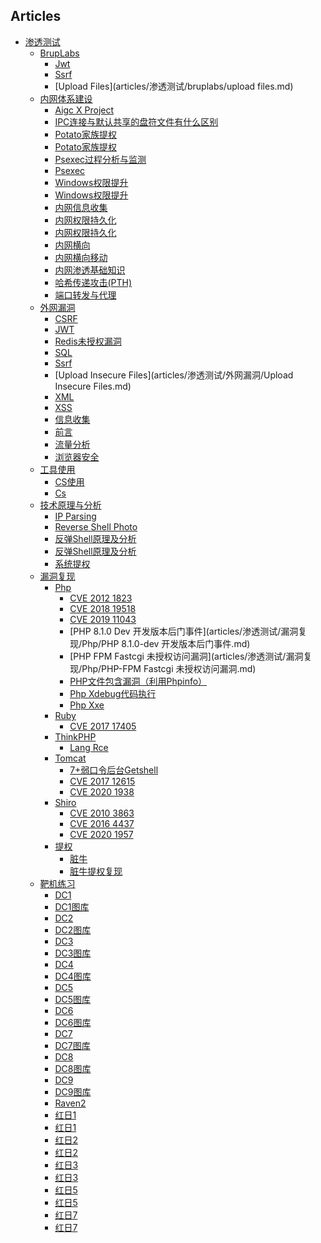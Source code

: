 
## Articles

- [渗透测试]()
    - [BrupLabs](articles/渗透测试/bruplabs/)
        - [Jwt](articles/渗透测试/bruplabs/Jwt.md)
        - [Ssrf](articles/渗透测试/bruplabs/Ssrf.md)
        - [Upload Files](articles/渗透测试/bruplabs/upload files.md)
    - [内网体系建设](articles/渗透测试/内网体系建设/)
        - [Aigc X Project](articles/渗透测试/内网体系建设/Aigc-X-project.md)
        - [IPC连接与默认共享的盘符文件有什么区别](articles/渗透测试/内网体系建设/IPC连接与默认共享的盘符文件有什么区别.md)
        - [Potato家族提权](articles/渗透测试/内网体系建设/Potato家族提权.md)
        - [Potato家族提权]()
        - [Psexec过程分析与监测](articles/渗透测试/内网体系建设/Psexec过程分析与监测.md)
        - [Psexec]()
        - [Windows权限提升](articles/渗透测试/内网体系建设/windows权限提升.md)
        - [Windows权限提升]()
        - [内网信息收集](articles/渗透测试/内网体系建设/内网信息收集.md)
        - [内网权限持久化](articles/渗透测试/内网体系建设/内网权限持久化.md)
        - [内网权限持久化]()
        - [内网横向]()
        - [内网横向移动](articles/渗透测试/内网体系建设/内网横向移动.md)
        - [内网渗透基础知识](articles/渗透测试/内网体系建设/内网渗透基础知识.md)
        - [哈希传递攻击(PTH)](articles/渗透测试/内网体系建设/哈希传递攻击(PTH).md)
        - [端口转发与代理](articles/渗透测试/内网体系建设/端口转发与代理.md)
    - [外网漏洞](articles/渗透测试/外网漏洞/)
        - [CSRF](articles/渗透测试/外网漏洞/CSRF.md)
        - [JWT](articles/渗透测试/外网漏洞/JWT.md)
        - [Redis未授权漏洞](articles/渗透测试/外网漏洞/Redis未授权漏洞.md)
        - [SQL](articles/渗透测试/外网漏洞/SQL.md)
        - [Ssrf](articles/渗透测试/外网漏洞/Ssrf.md)
        - [Upload Insecure Files](articles/渗透测试/外网漏洞/Upload Insecure Files.md)
        - [XML](articles/渗透测试/外网漏洞/XML.md)
        - [XSS](articles/渗透测试/外网漏洞/XSS.md)
        - [信息收集](articles/渗透测试/外网漏洞/信息收集.md)
        - [前言](articles/渗透测试/外网漏洞/前言.md)
        - [流量分析](articles/渗透测试/外网漏洞/流量分析.md)
        - [浏览器安全](articles/渗透测试/外网漏洞/浏览器安全.md)
    - [工具使用](articles/渗透测试/工具使用/)
        - [CS使用](articles/渗透测试/工具使用/CS使用.md)
        - [Cs]()
    - [技术原理与分析](articles/渗透测试/技术原理与分析/)
        - [IP Parsing](articles/渗透测试/技术原理与分析/IP_parsing.md)
        - [Reverse Shell Photo]()
        - [反弹Shell原理及分析](articles/渗透测试/技术原理与分析/反弹shell原理及分析.md)
        - [反弹Shell原理及分析]()
        - [系统提权](articles/渗透测试/技术原理与分析/系统提权.md)
    - [漏洞复现](articles/渗透测试/漏洞复现/)
        - [Php](articles/渗透测试/漏洞复现/Php/)
            - [CVE 2012 1823](articles/渗透测试/漏洞复现/Php/CVE-2012-1823.md)
            - [CVE 2018 19518](articles/渗透测试/漏洞复现/Php/CVE-2018-19518.md)
            - [CVE 2019 11043](articles/渗透测试/漏洞复现/Php/CVE-2019-11043.md)
            - [PHP 8.1.0 Dev 开发版本后门事件](articles/渗透测试/漏洞复现/Php/PHP 8.1.0-dev 开发版本后门事件.md)
            - [PHP FPM Fastcgi 未授权访问漏洞](articles/渗透测试/漏洞复现/Php/PHP-FPM Fastcgi 未授权访问漏洞.md)
            - [PHP文件包含漏洞（利用Phpinfo）](articles/渗透测试/漏洞复现/Php/PHP文件包含漏洞（利用phpinfo）.md)
            - [Php Xdebug代码执行](articles/渗透测试/漏洞复现/Php/php-xdebug代码执行.md)
            - [Php Xxe](articles/渗透测试/漏洞复现/Php/php-xxe.md)
        - [Ruby](articles/渗透测试/漏洞复现/Ruby/)
            - [CVE 2017 17405](articles/渗透测试/漏洞复现/Ruby/CVE-2017-17405.md)
        - [ThinkPHP](articles/渗透测试/漏洞复现/ThinkPHP/)
            - [Lang Rce](articles/渗透测试/漏洞复现/ThinkPHP/lang-rce.md)
        - [Tomcat](articles/渗透测试/漏洞复现/Tomcat/)
            - [7+弱口令后台Getshell](articles/渗透测试/漏洞复现/Tomcat/7+弱口令后台getshell.md)
            - [CVE 2017 12615](articles/渗透测试/漏洞复现/Tomcat/CVE-2017-12615.md)
            - [CVE 2020 1938](articles/渗透测试/漏洞复现/Tomcat/CVE-2020-1938.md)
        - [Shiro](articles/渗透测试/漏洞复现/shiro/)
            - [CVE 2010 3863](articles/渗透测试/漏洞复现/shiro/CVE-2010-3863.md)
            - [CVE 2016 4437](articles/渗透测试/漏洞复现/shiro/CVE-2016-4437.md)
            - [CVE 2020 1957](articles/渗透测试/漏洞复现/shiro/CVE-2020-1957.md)
        - [提权](articles/渗透测试/漏洞复现/提权/)
            - [脏牛]()
            - [脏牛提权复现](articles/渗透测试/漏洞复现/提权/脏牛提权复现.md)
    - [靶机练习](articles/渗透测试/靶机练习/)
        - [DC1](articles/渗透测试/靶机练习/DC1.md)
        - [DC1图库]()
        - [DC2](articles/渗透测试/靶机练习/DC2.md)
        - [DC2图库]()
        - [DC3](articles/渗透测试/靶机练习/DC3.md)
        - [DC3图库]()
        - [DC4](articles/渗透测试/靶机练习/DC4.md)
        - [DC4图库]()
        - [DC5](articles/渗透测试/靶机练习/DC5.md)
        - [DC5图库]()
        - [DC6](articles/渗透测试/靶机练习/DC6.md)
        - [DC6图库]()
        - [DC7](articles/渗透测试/靶机练习/DC7.md)
        - [DC7图库]()
        - [DC8](articles/渗透测试/靶机练习/DC8.md)
        - [DC8图库]()
        - [DC9](articles/渗透测试/靶机练习/DC9.md)
        - [DC9图库]()
        - [Raven2](articles/渗透测试/靶机练习/Raven2.md)
        - [红日1](articles/渗透测试/靶机练习/红日1.md)
        - [红日1]()
        - [红日2](articles/渗透测试/靶机练习/红日2.md)
        - [红日2]()
        - [红日3](articles/渗透测试/靶机练习/红日3.md)
        - [红日3]()
        - [红日5](articles/渗透测试/靶机练习/红日5.md)
        - [红日5]()
        - [红日7](articles/渗透测试/靶机练习/红日7.md)
        - [红日7]()
